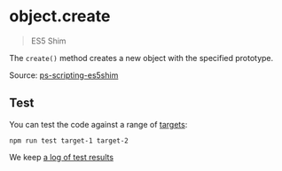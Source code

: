 # object.create

> ES5 Shim

The `create()` method creates a new object with the specified prototype.

Source: [ps-scripting-es5shim](https://github.com/EugenTepin/ps-scripting-es5shim/blob/master/lib/Object/create.js)

## Test

You can test the code against a range of [targets](https://github.com/nbqx/fakestk/blob/master/resources/versions.json):

    npm run test target-1 target-2

We keep [a log of test results](./test/results_log.md)
